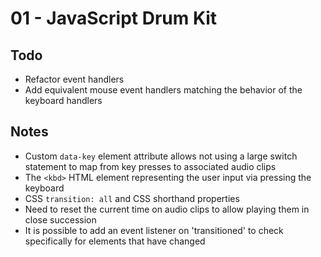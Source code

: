 # 01 - JavaScript Drum Kit

## Todo

- Refactor event handlers
- Add equivalent mouse event handlers matching the behavior of the keyboard handlers

## Notes

- Custom `data-key` element attribute allows not using a large switch statement to map from key presses to associated audio clips
- The `<kbd>` HTML element representing the user input via pressing the keyboard
- CSS `transition: all` and CSS shorthand properties
- Need to reset the current time on audio clips to allow playing them in close succession 
- It is possible to add an event listener on 'transitioned' to check specifically for elements that have changed